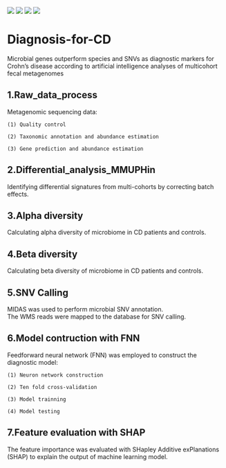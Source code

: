 ![](https://img.shields.io/badge/Python-3.8-brightgreen) ![](https://img.shields.io/badge/Version-dev-yellowgreen) ![](https://img.shields.io/badge/lisense-MIT-orange) [![](https://img.shields.io/badge/Website-CADD-blue)](https://cadd.tongji.edu.cn/)

# Diagnosis-for-CD
Microbial genes outperform species and SNVs as diagnostic markers for Crohn’s disease according to artificial intelligence analyses of multicohort fecal metagenomes

## 1.Raw_data_process  

Metagenomic sequencing data:  

	(1) Quality control  

	(2) Taxonomic annotation and abundance estimation  

	(3) Gene prediction and abundance estimation  


## 2.Differential_analysis_MMUPHin  

Identifying differential signatures from multi-cohorts by correcting batch effects.

## 3.Alpha diversity  

Calculating alpha diversity of microbiome in CD patients and controls.

## 4.Beta diversity  

Calculating beta diversity of microbiome in CD patients and controls.

## 5.SNV Calling  

MIDAS was used to perform microbial SNV annotation.  
The WMS reads were mapped to the database for SNV calling.   

## 6.Model contruction with FNN  

Feedforward neural network (FNN) was employed to construct the diagnostic model:  
	
	(1) Neuron network construction  

	(2) Ten fold cross-validation  

	(3) Model trainning   

	(4) Model testing  

## 7.Feature evaluation with SHAP  

The feature importance was evaluated with SHapley Additive exPlanations (SHAP) to explain the output of machine learning model.